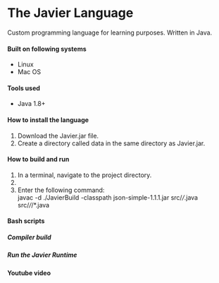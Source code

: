 # The Javier Language

Custom programming language for learning purposes. Written in Java.


#### Built on following systems
* Linux
* Mac OS



#### Tools used
* Java 1.8+



#### How to install the language
1. Download the Javier.jar file.
2. Create a directory called data in the same directory as Javier.jar.



#### How to build and run
1. In a terminal, navigate to the project directory.
2. 
3. Enter the following command:\
    javac -d ./JavierBuild -classpath json-simple-1.1.1.jar src/*/*.java src/*/*/*.java 



#### Bash scripts


##### Compiler build


##### Run the Javier Runtime



#### Youtube video
